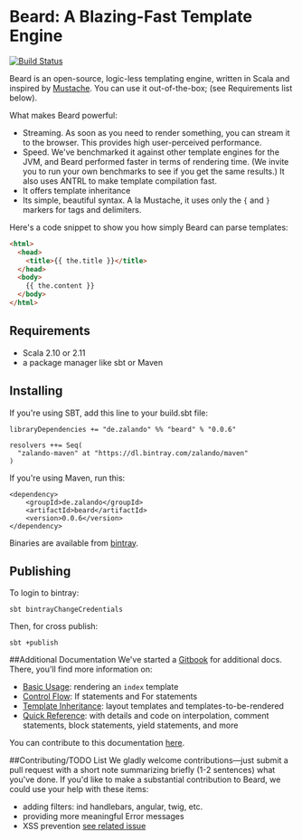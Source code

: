 # Beard: A Blazing-Fast Template Engine

[![Build Status](https://travis-ci.org/zalando/beard.svg)](https://travis-ci.org/zalando/beard)

Beard is an open-source, logic-less templating engine, written in Scala and inspired by [Mustache](https://mustache.github.io/). You can use it out-of-the-box; (see Requirements list below). 

What makes Beard powerful:

  - Streaming. As soon as you need to render something, you can stream it to the browser. This provides high user-perceived performance.
  - Speed. We've benchmarked it against other template engines for the JVM, and Beard performed faster in terms of rendering time. (We invite you to run your own benchmarks to see if you get the same results.) It also uses ANTRL to make template compilation fast.
  - It offers template inheritance
  - Its simple, beautiful syntax. A la Mustache, it uses only the `{` and `}` markers for tags and delimiters.
  
Here's a code snippet to show you how simply Beard can parse templates:

```html
<html>
  <head>
	<title>{{ the.title }}</title>
  </head>
  <body>
	{{ the.content }}
  </body>
</html>
```

## Requirements
- Scala 2.10 or 2.11
- a package manager like sbt or Maven

## Installing
If you're using SBT, add this line to your build.sbt file:

    libraryDependencies += "de.zalando" %% "beard" % "0.0.6"

    resolvers ++= Seq(
      "zalando-maven" at "https://dl.bintray.com/zalando/maven"
    )

If you're using Maven, run this:

    <dependency>
    	<groupId>de.zalando</groupId>
    	<artifactId>beard</artifactId>
    	<version>0.0.6</version>
    </dependency>
 
Binaries are available from [bintray](https://bintray.com/zalando/maven/beard/0.0.6/view).
   
## Publishing

To login to bintray:

    sbt bintrayChangeCredentials

Then, for cross publish:

    sbt +publish

##Additional Documentation
We've started a [Gitbook](https://danpersa.gitbooks.io/beard/content/) for additional docs. There, you'll find more information on:

- [Basic Usage](https://danpersa.gitbooks.io/beard/content/chapter-1-basic-usage.html): rendering an `index` template
- [Control Flow](https://danpersa.gitbooks.io/beard/content/chapter-2-control-flow.html): If statements and For statements
- [Template Inheritance](https://danpersa.gitbooks.io/beard/content/chapter-3-template-inheritance.html): layout templates and templates-to-be-rendered
- [Quick Reference](https://danpersa.gitbooks.io/beard/content/chapter-4-quick-reference.html): with details and code on interpolation, comment statements, block statements, yield statements, and more

You can contribute to this documentation [here](https://github.com/danpersa/beard-book).

##Contributing/TODO List
We gladly welcome contributions—just submit a pull request with a short note summarizing briefly (1-2 sentences) what you've done. If you'd like to make a substantial contribution to Beard, we could use your help with these items:
- adding filters: ind handlebars, angular, twig, etc.
- providing more meaningful Error messages
- XSS prevention [see related issue](https://github.com/zalando/beard/issues/11)
